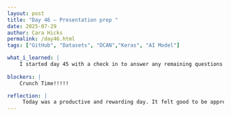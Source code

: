 ```yaml
---
layout: post
title: "Day 46 – Presentation prep "
date: 2025-07-29
author: Cara Hicks
permalink: /day46.html
tags: ["GitHub", "Datasets", "DCAN","Keras", "AI Model"]

what_i_learned: |
    I started day 45 with a check in to answer any remaining questions from my teacher mentor about our project. I made sure to give detailed explanations and asked follow up questions to ensure he felt confident for his presentation. After that, I ran my DCAN model so I could generate plots and tables based on the results. Following lunch, I focused on editing and adding to our methodology section. I also applied more data augmentation and re ran the model, hoping for improved accuracy. As always, I ended the day with my daily blog post.
    
blockers: |
    Crunch Time!!!!!

reflection: |
     Today was a productive and rewarding day. It felt good to be appreciated by my teacher mentor after taking the time to explain some of the finer details of our project to help him feel more confident for his presentation. Time feels like it’s flying by earlier I wanted it to move faster, but now I find myself wishing it would slow down just a little. We're getting closer to the symposium, which definitely has me feeling nervous.
---
```


